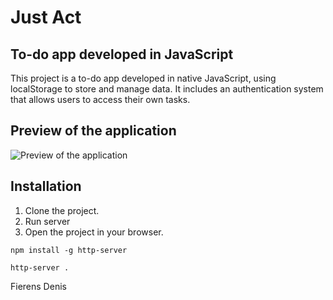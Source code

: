 # Just Act

## To-do app developed in JavaScript

This project is a to-do app developed in native JavaScript, using localStorage to store and manage data. It includes an authentication system that allows users to access their own tasks.

## Preview of the application
![Preview of the application](svg/JustAct.gif)

## Installation

1. Clone the project.
2. Run server
2. Open the project in your browser.

```
npm install -g http-server
```
```
http-server .
```
Fierens Denis